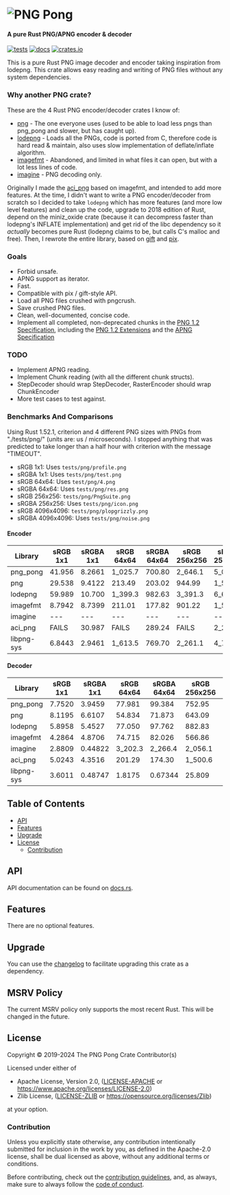 # ![PNG Pong](https://raw.githubusercontent.com/AldaronLau/png_pong/master/res/icon.png)

#### A pure Rust PNG/APNG encoder & decoder

[![tests](https://github.com/AldaronLau/png_pong/workflows/tests/badge.svg)](https://github.com/AldaronLau/png_pong/actions?query=workflow%3Atests)
[![docs](https://docs.rs/png_pong/badge.svg)](https://docs.rs/png_pong)
[![crates.io](https://img.shields.io/crates/v/png_pong.svg)](https://crates.io/crates/png_pong)

This is a pure Rust PNG image decoder and encoder taking inspiration from
lodepng.  This crate allows easy reading and writing of PNG files without any
system dependencies.

### Why another PNG crate?
These are the 4 Rust PNG encoder/decoder crates I know of:
- [png](https://crates.io/crates/png) - The one everyone uses (used to be able
  to load less pngs than png_pong and slower, but has caught up).
- [lodepng](https://crates.io/crates/lodepng) - Loads all the PNGs, code
  is ported from C, therefore code is hard read & maintain, also uses
  slow implementation of deflate/inflate algorithm.
- [imagefmt](https://crates.io/crates/imagefmt) - Abandoned, and
  limited in what files it can open, but with a lot less lines of code.
- [imagine](https://crates.io/crates/imagine) - PNG decoding only.

Originally I made the [aci_png](https://crates.io/crates/aci_png) based
on imagefmt, and intended to add more features.  At the time, I didn't want to
write a PNG encoder/decoder from scratch so I decided to take `lodepng` which
has more features (and more low level features) and clean up the code, upgrade
to 2018 edition of Rust, depend on the miniz\_oxide crate (because it can
decompress faster than lodepng's INFLATE implementation) and get rid of the libc
dependency so it *actually* becomes pure Rust (lodepng claims to be, but calls
C's malloc and free).  Then, I rewrote the entire library, based on
[gift](https://crates.io/crates/gift) and [pix](https://crates.io/crates/pix).

### Goals
 - Forbid unsafe.
 - APNG support as iterator.
 - Fast.
 - Compatible with pix / gift-style API.
 - Load all PNG files crushed with pngcrush.
 - Save crushed PNG files.
 - Clean, well-documented, concise code.
 - Implement all completed, non-deprecated chunks in the
   [PNG 1.2 Specification](http://www.libpng.org/pub/png/spec/1.2/PNG-Contents.html),
   including the
   [PNG 1.2 Extensions](https://pmt.sourceforge.io/specs/pngext-1.2.0-pdg-h20.html)
   and the
   [APNG Specification](https://wiki.mozilla.org/APNG_Specification)

### TODO
 - Implement APNG reading.
 - Implement Chunk reading (with all the different chunk structs).
 - StepDecoder should wrap StepDecoder, RasterEncoder should wrap ChunkEncoder
 - More test cases to test against.

### Benchmarks And Comparisons
Using Rust 1.52.1, criterion and 4 different PNG sizes with PNGs from
"./tests/png/" (units are: us / microseconds).  I stopped anything that was
predicted to take longer than a half hour with criterion with the message
"TIMEOUT".

- sRGB 1x1: Uses `tests/png/profile.png`
- sRGBA 1x1: Uses `tests/png/test.png`
- sRGB 64x64: Uses `test/png/4.png`
- sRGBA 64x64: Uses `tests/png/res.png`
- sRGB 256x256: `tests/png/PngSuite.png`
- sRGBA 256x256: Uses `tests/png/icon.png`
- sRGB 4096x4096: `tests/png/plopgrizzly.png`
- sRGBA 4096x4096: Uses `tests/png/noise.png`

#### Encoder
| Library    | sRGB 1x1 | sRGBA 1x1 | sRGB 64x64 | sRGBA 64x64 | sRGB 256x256 | sRGBA 256x256 | sRGB 4096x4096 | sRGBA 4096x4096 |
|------------|----------|-----------|------------|-------------|--------------|---------------|----------------|-----------------|
| png_pong   | 41.956   | 8.2661    | 1\_025.7   | 700.80      | 2\_646.1     | 5\_061.5      | 587\_320       | 3\_587\_100     |
| png        | 29.538   | 9.4122    | 213.49     | 203.02      | 944.99       | 1\_534.3      | 201\_680       | 1\_535\_300     |
| lodepng    | 59.989   | 10.700    | 1\_399.3   | 982.63      | 3\_391.3     | 6\_664.7      | 831\_190       | 3\_394\_900     |
| imagefmt   | 8.7942   | 8.7399    | 211.01     | 177.82      | 901.22       | 1\_569.4      | 218\_550       | 1\_285\_700     |
| imagine    | ---      | ---       | ---        | ---         | ---          | ---           | ---            | ---             |
| aci_png    | FAILS    | 30.987    | FAILS      | 289.24      | FAILS        | 2\_298.1      | FAILS          | 2\_135\_400     |
| libpng-sys | 6.8443   | 2.9461    | 1\_613.5   | 769.70      | 2\_261.1     | 4\_745.2      | 520\_770       | 2\_926\_900     |

#### Decoder
| Library    | sRGB 1x1 | sRGBA 1x1 | sRGB 64x64 | sRGBA 64x64 | sRGB 256x256 | sRGBA 256x256 | sRGB 4096x4096 | sRGBA 4096x4096 |
|------------|----------|-----------|------------|-------------|--------------|---------------|----------------|-----------------|
| png_pong   | 7.7520   | 3.9459    | 77.981     | 99.384      | 752.95       | 901.98        | 178\_880       | 570\_200        |
| png        | 8.1195   | 6.6107    | 54.834     | 71.873      | 643.09       | 686.29        | 128\_000       | 355\_080        |
| lodepng    | 5.8958   | 5.4527    | 77.050     | 97.762      | 882.83       | 982.76        | 230\_570       | 563\_210        |
| imagefmt   | 4.2864   | 4.8706    | 74.715     | 82.026      | 566.86       | 758.27        | 69\_465        | 545\_060        |
| imagine    | 2.8809   | 0.44822   | 3\_202.3   | 2\_266.4    | 2\_056.1     | 10\_753       | 442\_750       | 27\_944\_000    |
| aci_png    | 5.0243   | 4.3516    | 201.29     | 174.30      | 1\_500.6     | 1\_689.8      | 398\_340       | 1\_323\_600     |
| libpng-sys | 3.6011   | 0.48747   | 1.8175     | 0.67344     | 25.809       | 4.4175        | 19\_400        | 18\_262         |

## Table of Contents
- [API](#api)
- [Features](#features)
- [Upgrade](#upgrade)
- [License](#license)
   - [Contribution](#contribution)

## API
API documentation can be found on [docs.rs](https://docs.rs/png_pong).

## Features
There are no optional features.

## Upgrade
You can use the
[changelog](https://github.com/AldaronLau/png_pong/blob/master/CHANGELOG.md)
to facilitate upgrading this crate as a dependency.

## MSRV Policy
The current MSRV policy only supports the most recent Rust.  This will be
changed in the future.

## License
Copyright © 2019-2024 The PNG Pong Crate Contributor(s)

Licensed under either of
 - Apache License, Version 2.0,
   ([LICENSE-APACHE](https://github.com/AldaronLau/png_pong/blob/master/LICENSE-APACHE)
   or https://www.apache.org/licenses/LICENSE-2.0)
 - Zlib License,
   ([LICENSE-ZLIB](https://github.com/AldaronLau/png_pong/blob/master/LICENSE-ZLIB)
   or https://opensource.org/licenses/Zlib)

at your option.

### Contribution
Unless you explicitly state otherwise, any contribution intentionally submitted
for inclusion in the work by you, as defined in the Apache-2.0 license, shall be
dual licensed as above, without any additional terms or conditions.

Before contributing, check out the
[contribution guidelines](https://github.com/AldaronLau/png_pong/blob/master/CONTRIBUTING.md),
and, as always, make sure to always follow the
[code of conduct](https://github.com/AldaronLau/png_pong/blob/master/CODE_OF_CONDUCT.md).
